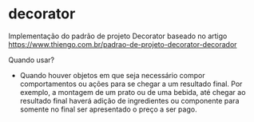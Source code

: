 # decorator

Implementação do padrão de projeto Decorator baseado no artigo https://www.thiengo.com.br/padrao-de-projeto-decorator-decorador

Quando usar?

- Quando houver objetos em que seja necessário compor comportamentos ou ações para se chegar a um resultado final. Por exemplo, a montagem de um prato ou de uma bebida, até chegar ao resultado final haverá adição de ingredientes ou componente para somente no final ser apresentado o preço a ser pago.